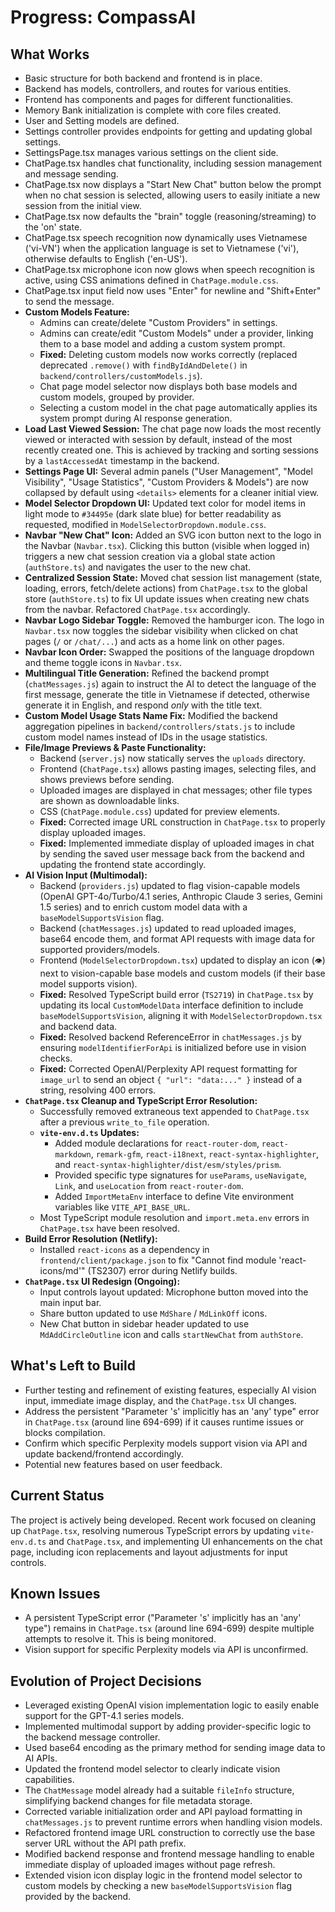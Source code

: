 # Progress: CompassAI

## What Works
- Basic structure for both backend and frontend is in place.
- Backend has models, controllers, and routes for various entities.
- Frontend has components and pages for different functionalities.
- Memory Bank initialization is complete with core files created.
- User and Setting models are defined.
- Settings controller provides endpoints for getting and updating global settings.
- SettingsPage.tsx manages various settings on the client side.
- ChatPage.tsx handles chat functionality, including session management and message sending.
- ChatPage.tsx now displays a "Start New Chat" button below the prompt when no chat session is selected, allowing users to easily initiate a new session from the initial view.
- ChatPage.tsx now defaults the "brain" toggle (reasoning/streaming) to the 'on' state.
- ChatPage.tsx speech recognition now dynamically uses Vietnamese ('vi-VN') when the application language is set to Vietnamese ('vi'), otherwise defaults to English ('en-US').
- ChatPage.tsx microphone icon now glows when speech recognition is active, using CSS animations defined in `ChatPage.module.css`.
- ChatPage.tsx input field now uses "Enter" for newline and "Shift+Enter" to send the message.
- **Custom Models Feature:**
    - Admins can create/delete "Custom Providers" in settings.
    - Admins can create/edit "Custom Models" under a provider, linking them to a base model and adding a custom system prompt.
    - **Fixed:** Deleting custom models now works correctly (replaced deprecated `.remove()` with `findByIdAndDelete()` in `backend/controllers/customModels.js`).
    - Chat page model selector now displays both base models and custom models, grouped by provider.
    - Selecting a custom model in the chat page automatically applies its system prompt during AI response generation.
- **Load Last Viewed Session:** The chat page now loads the most recently viewed or interacted with session by default, instead of the most recently created one. This is achieved by tracking and sorting sessions by a `lastAccessedAt` timestamp in the backend.
- **Settings Page UI:** Several admin panels ("User Management", "Model Visibility", "Usage Statistics", "Custom Providers & Models") are now collapsed by default using `<details>` elements for a cleaner initial view.
- **Model Selector Dropdown UI:** Updated text color for model items in light mode to `#34495e` (dark slate blue) for better readability as requested, modified in `ModelSelectorDropdown.module.css`.
- **Navbar "New Chat" Icon:** Added an SVG icon button next to the logo in the Navbar (`Navbar.tsx`). Clicking this button (visible when logged in) triggers a new chat session creation via a global state action (`authStore.ts`) and navigates the user to the new chat.
- **Centralized Session State:** Moved chat session list management (state, loading, errors, fetch/delete actions) from `ChatPage.tsx` to the global store (`authStore.ts`) to fix UI update issues when creating new chats from the navbar. Refactored `ChatPage.tsx` accordingly.
- **Navbar Logo Sidebar Toggle:** Removed the hamburger icon. The logo in `Navbar.tsx` now toggles the sidebar visibility when clicked on chat pages (`/` or `/chat/...`) and acts as a home link on other pages.
- **Navbar Icon Order:** Swapped the positions of the language dropdown and theme toggle icons in `Navbar.tsx`.
- **Multilingual Title Generation:** Refined the backend prompt (`chatMessages.js`) again to instruct the AI to detect the language of the first message, generate the title in Vietnamese if detected, otherwise generate it in English, and respond *only* with the title text.
- **Custom Model Usage Stats Name Fix:** Modified the backend aggregation pipelines in `backend/controllers/stats.js` to include custom model names instead of IDs in the usage statistics.
- **File/Image Previews & Paste Functionality:**
    - Backend (`server.js`) now statically serves the `uploads` directory.
    - Frontend (`ChatPage.tsx`) allows pasting images, selecting files, and shows previews before sending.
    - Uploaded images are displayed in chat messages; other file types are shown as downloadable links.
    - CSS (`ChatPage.module.css`) updated for preview elements.
    - **Fixed:** Corrected image URL construction in `ChatPage.tsx` to properly display uploaded images.
    - **Fixed:** Implemented immediate display of uploaded images in chat by sending the saved user message back from the backend and updating the frontend state accordingly.
- **AI Vision Input (Multimodal):**
    - Backend (`providers.js`) updated to flag vision-capable models (OpenAI GPT-4o/Turbo/4.1 series, Anthropic Claude 3 series, Gemini 1.5 series) and to enrich custom model data with a `baseModelSupportsVision` flag.
    - Backend (`chatMessages.js`) updated to read uploaded images, base64 encode them, and format API requests with image data for supported providers/models.
    - Frontend (`ModelSelectorDropdown.tsx`) updated to display an icon (`👁️`) next to vision-capable base models and custom models (if their base model supports vision).
    - **Fixed:** Resolved TypeScript build error (`TS2719`) in `ChatPage.tsx` by updating its local `CustomModelData` interface definition to include `baseModelSupportsVision`, aligning it with `ModelSelectorDropdown.tsx` and backend data.
    - **Fixed:** Resolved backend ReferenceError in `chatMessages.js` by ensuring `modelIdentifierForApi` is initialized before use in vision checks.
    - **Fixed:** Corrected OpenAI/Perplexity API request formatting for `image_url` to send an object `{ "url": "data:..." }` instead of a string, resolving 400 errors.
- **`ChatPage.tsx` Cleanup and TypeScript Error Resolution:**
    - Successfully removed extraneous text appended to `ChatPage.tsx` after a previous `write_to_file` operation.
    - **`vite-env.d.ts` Updates:**
        - Added module declarations for `react-router-dom`, `react-markdown`, `remark-gfm`, `react-i18next`, `react-syntax-highlighter`, and `react-syntax-highlighter/dist/esm/styles/prism`.
        - Provided specific type signatures for `useParams`, `useNavigate`, `Link`, and `useLocation` from `react-router-dom`.
        - Added `ImportMetaEnv` interface to define Vite environment variables like `VITE_API_BASE_URL`.
    - Most TypeScript module resolution and `import.meta.env` errors in `ChatPage.tsx` have been resolved.
- **Build Error Resolution (Netlify):**
    - Installed `react-icons` as a dependency in `frontend/client/package.json` to fix "Cannot find module 'react-icons/md'" (TS2307) error during Netlify builds.
- **`ChatPage.tsx` UI Redesign (Ongoing):**
    - Input controls layout updated: Microphone button moved into the main input bar.
    - Share button updated to use `MdShare` / `MdLinkOff` icons.
    - New Chat button in sidebar header updated to use `MdAddCircleOutline` icon and calls `startNewChat` from `authStore`.

## What's Left to Build
- Further testing and refinement of existing features, especially AI vision input, immediate image display, and the `ChatPage.tsx` UI changes.
- Address the persistent "Parameter 's' implicitly has an 'any' type" error in `ChatPage.tsx` (around line 694-699) if it causes runtime issues or blocks compilation.
- Confirm which specific Perplexity models support vision via API and update backend/frontend accordingly.
- Potential new features based on user feedback.

## Current Status
The project is actively being developed. Recent work focused on cleaning up `ChatPage.tsx`, resolving numerous TypeScript errors by updating `vite-env.d.ts` and `ChatPage.tsx`, and implementing UI enhancements on the chat page, including icon replacements and layout adjustments for input controls.

## Known Issues
- A persistent TypeScript error ("Parameter 's' implicitly has an 'any' type") remains in `ChatPage.tsx` (around line 694-699) despite multiple attempts to resolve it. This is being monitored.
- Vision support for specific Perplexity models via API is unconfirmed.

## Evolution of Project Decisions
- Leveraged existing OpenAI vision implementation logic to easily enable support for the GPT-4.1 series models.
- Implemented multimodal support by adding provider-specific logic to the backend message controller.
- Used base64 encoding as the primary method for sending image data to AI APIs.
- Updated the frontend model selector to clearly indicate vision capabilities.
- The `ChatMessage` model already had a suitable `fileInfo` structure, simplifying backend changes for file metadata storage.
- Corrected variable initialization order and API payload formatting in `chatMessages.js` to prevent runtime errors when handling vision models.
- Refactored frontend image URL construction to correctly use the base server URL without the API path prefix.
- Modified backend response and frontend message handling to enable immediate display of uploaded images without page refresh.
- Extended vision icon display logic in the frontend model selector to custom models by checking a new `baseModelSupportsVision` flag provided by the backend.
